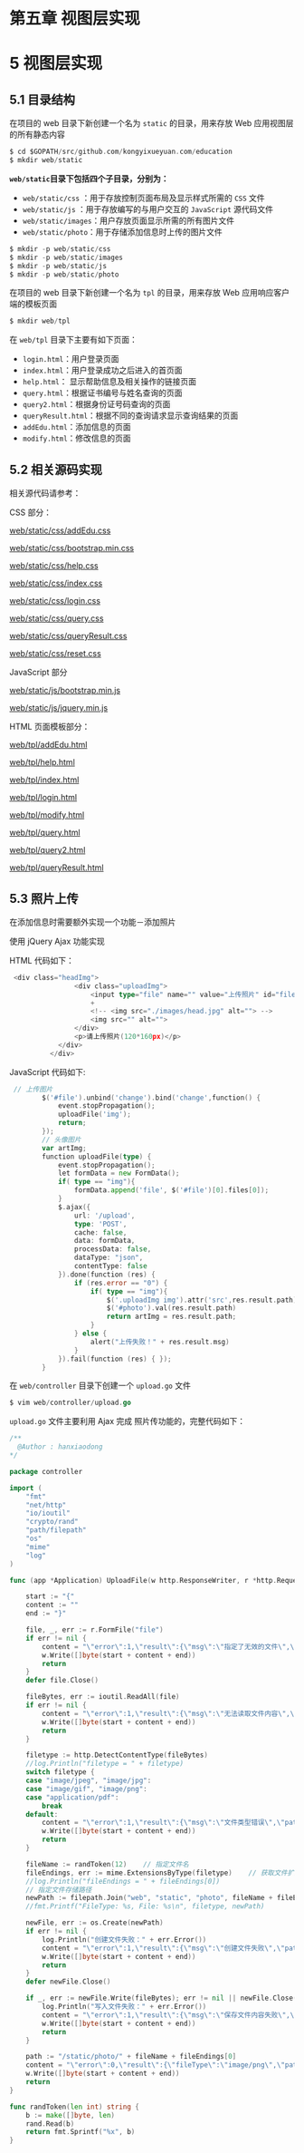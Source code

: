 # 第五章 视图层实现

# 5 视图层实现

## 5.1 目录结构

在项目的 web 目录下新创建一个名为 `static` 的目录，用来存放 Web 应用视图层的所有静态内容

```go
$ cd $GOPATH/src/github.com/kongyixueyuan.com/education
$ mkdir web/static 
```

**`web/static`目录下包括四个子目录，分别为：**

*   `web/static/css` ：用于存放控制页面布局及显示样式所需的 `CSS` 文件
*   `web/static/js` ：用于存放编写的与用户交互的 `JavaScript` 源代码文件
*   `web/static/images`：用户存放页面显示所需的所有图片文件
*   `web/static/photo`：用于存储添加信息时上传的图片文件

```go
$ mkdir -p web/static/css
$ mkdir -p web/static/images
$ mkdir -p web/static/js
$ mkdir -p web/static/photo 
```

在项目的 web 目录下新创建一个名为 `tpl` 的目录，用来存放 Web 应用响应客户端的模板页面

```go
$ mkdir web/tpl 
```

在 `web/tpl` 目录下主要有如下页面：

*   `login.html`：用户登录页面
*   `index.html`：用户登录成功之后进入的首页面
*   `help.html`： 显示帮助信息及相关操作的链接页面
*   `query.html`：根据证书编号与姓名查询的页面
*   `query2.html`：根据身份证号码查询的页面
*   `queryResult.html`：根据不同的查询请求显示查询结果的页面
*   `addEdu.html`：添加信息的页面
*   `modify.html`：修改信息的页面

## 5.2 相关源码实现

相关源代码请参考：

CSS 部分：

[web/static/css/addEdu.css](https://github.com/kevin-hf/education/blob/master/web/static/css/addEdu.css)

[web/static/css/bootstrap.min.css](https://github.com/kevin-hf/education/blob/master/web/static/css/bootstrap.min.css)

[web/static/css/help.css](https://github.com/kevin-hf/education/blob/master/web/static/css/help.css)

[web/static/css/index.css](https://github.com/kevin-hf/education/blob/master/web/static/css/index.css)

[web/static/css/login.css](https://github.com/kevin-hf/education/blob/master/web/static/css/login.css)

[web/static/css/query.css](https://github.com/kevin-hf/education/blob/master/web/static/css/query.css)

[web/static/css/queryResult.css](https://github.com/kevin-hf/education/blob/master/web/static/css/queryResult.css)

[web/static/css/reset.css](https://github.com/kevin-hf/education/blob/master/web/static/css/reset.css)

JavaScript 部分

[web/static/js/bootstrap.min.js](https://github.com/kevin-hf/education/blob/master/web/static/js/bootstrap.min.js)

[web/static/js/jquery.min.js](https://github.com/kevin-hf/education/blob/master/web/static/js/jquery.min.js)

HTML 页面模板部分：

[web/tpl/addEdu.html](https://github.com/kevin-hf/education/blob/master/web/tpl/addEdu.html)

[web/tpl/help.html](https://github.com/kevin-hf/education/blob/master/web/tpl/help.html)

[web/tpl/index.html](https://github.com/kevin-hf/education/blob/master/web/tpl/index.html)

[web/tpl/login.html](https://github.com/kevin-hf/education/blob/master/web/tpl/login.html)

[web/tpl/modify.html](https://github.com/kevin-hf/education/blob/master/web/tpl/modify.html)

[web/tpl/query.html](https://github.com/kevin-hf/education/blob/master/web/tpl/query.html)

[web/tpl/query2.html](https://github.com/kevin-hf/education/blob/master/web/tpl/query2.html)

[web/tpl/queryResult.html](https://github.com/kevin-hf/education/blob/master/web/tpl/queryResult.html)

## 5.3 照片上传

在添加信息时需要额外实现一个功能－添加照片

使用 jQuery Ajax 功能实现

HTML 代码如下：

```go
 <div class="headImg">
                <div class="uploadImg">
                    <input type="file" name="" value="上传照片" id="file">
                    +
                    <!-- <img src="./images/head.jpg" alt=""> -->
                    <img src="" alt="">
                </div>
                <p>请上传照片(120*160px)</p>
            </div>
          </div> 
```

JavaScript 代码如下:

```go
 // 上传图片
        $('#file').unbind('change').bind('change',function() {
            event.stopPropagation();
            uploadFile('img');
            return;
        });
        // 头像图片
        var artImg;
        function uploadFile(type) {
            event.stopPropagation();
            let formData = new FormData();
            if( type == "img"){
                formData.append('file', $('#file')[0].files[0]);
            }
            $.ajax({
                url: '/upload',
                type: 'POST',
                cache: false,
                data: formData,
                processData: false,
                dataType: "json",
                contentType: false
            }).done(function (res) {
                if (res.error == "0") {
                    if( type == "img"){
                        $('.uploadImg img').attr('src',res.result.path);
                        $('#photo').val(res.result.path)
                        return artImg = res.result.path;
                    }
                } else {
                    alert("上传失败！" + res.result.msg)
                }
            }).fail(function (res) { });
        } 
```

在 `web/controller` 目录下创建一个 `upload.go` 文件

```go
$ vim web/controller/upload.go 
```

`upload.go` 文件主要利用 Ajax 完成 照片传功能的，完整代码如下：

```go
/**
  @Author : hanxiaodong
*/

package controller

import (
    "fmt"
    "net/http"
    "io/ioutil"
    "crypto/rand"
    "path/filepath"
    "os"
    "mime"
    "log"
)

func (app *Application) UploadFile(w http.ResponseWriter, r *http.Request)  {

    start := "{"
    content := ""
    end := "}"

    file, _, err := r.FormFile("file")
    if err != nil {
        content = "\"error\":1,\"result\":{\"msg\":\"指定了无效的文件\",\"path\":\"\"}"
        w.Write([]byte(start + content + end))
        return
    }
    defer file.Close()

    fileBytes, err := ioutil.ReadAll(file)
    if err != nil {
        content = "\"error\":1,\"result\":{\"msg\":\"无法读取文件内容\",\"path\":\"\"}"
        w.Write([]byte(start + content + end))
        return
    }

    filetype := http.DetectContentType(fileBytes)
    //log.Println("filetype = " + filetype)
    switch filetype {
    case "image/jpeg", "image/jpg":
    case "image/gif", "image/png":
    case "application/pdf":
        break
    default:
        content = "\"error\":1,\"result\":{\"msg\":\"文件类型错误\",\"path\":\"\"}"
        w.Write([]byte(start + content + end))
        return
    }

    fileName := randToken(12)    // 指定文件名
    fileEndings, err := mime.ExtensionsByType(filetype)    // 获取文件扩展名
    //log.Println("fileEndings = " + fileEndings[0])
    // 指定文件存储路径
    newPath := filepath.Join("web", "static", "photo", fileName + fileEndings[0])
    //fmt.Printf("FileType: %s, File: %s\n", filetype, newPath)

    newFile, err := os.Create(newPath)
    if err != nil {
        log.Println("创建文件失败：" + err.Error())
        content = "\"error\":1,\"result\":{\"msg\":\"创建文件失败\",\"path\":\"\"}"
        w.Write([]byte(start + content + end))
        return
    }
    defer newFile.Close()

    if _, err := newFile.Write(fileBytes); err != nil || newFile.Close() != nil {
        log.Println("写入文件失败：" + err.Error())
        content = "\"error\":1,\"result\":{\"msg\":\"保存文件内容失败\",\"path\":\"\"}"
        w.Write([]byte(start + content + end))
        return
    }

    path := "/static/photo/" + fileName + fileEndings[0]
    content = "\"error\":0,\"result\":{\"fileType\":\"image/png\",\"path\":\"" + path + "\",\"fileName\":\"ce73ac68d0d93de80d925b5a.png\"}"
    w.Write([]byte(start + content + end))
    return
}

func randToken(len int) string {
    b := make([]byte, len)
    rand.Read(b)
    return fmt.Sprintf("%x", b)
} 
```